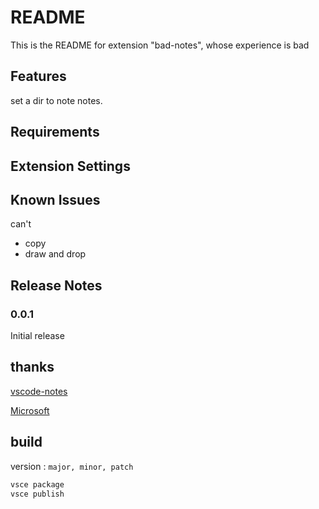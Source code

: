 # README

This is the README for extension "bad-notes", whose experience is bad 

## Features

set a dir to note notes.

## Requirements

## Extension Settings

## Known Issues

can't 
- copy
- draw and drop

## Release Notes

### 0.0.1

Initial release 



## thanks

[vscode-notes](https://github.com/dionmunk/vscode-notes)

[Microsoft](https://github.com/microsoft/vscode-extension-samples)



## build

version : `major, minor, patch`

```sh
vsce package 
vsce publish
```

